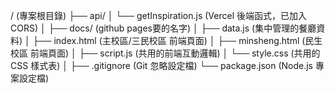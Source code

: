 / (專案根目錄)
├── api/
│   └── getInspiration.js  (Vercel 後端函式，已加入 CORS)
│
├── docs/                  (github pages要的名字)
│   ├── data.js            (集中管理的餐廳資料)
│   ├── index.html         (主校區/三民校區 前端頁面)
│   ├── minsheng.html      (民生校區 前端頁面)
│   ├── script.js          (共用的前端互動邏輯)
│   └── style.css          (共用的 CSS 樣式表)
│
├── .gitignore             (Git 忽略設定檔)
└── package.json           (Node.js 專案設定檔)